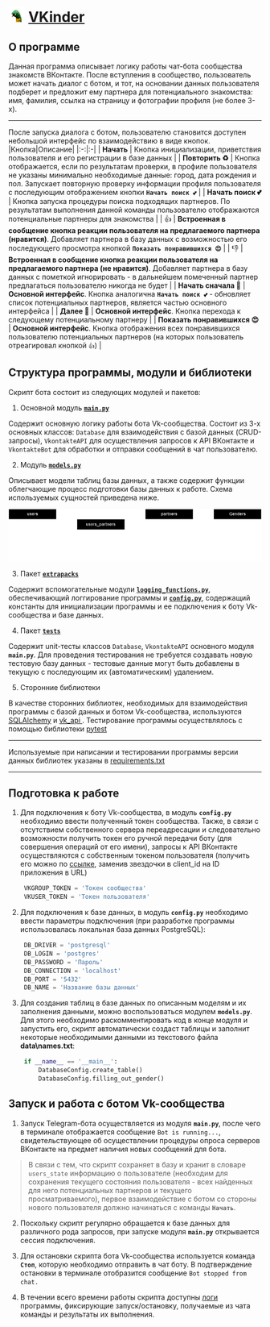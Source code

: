 # ![Логотип](data/logo.png) [VKinder](https://github.com/netology-code/adpy-team-diplom/blob/main/README.md)
## О программе    

Данная программа описывает логику работы чат-бота сообщества знакомств ВКонтакте. После вступления в сообщество, пользователь может начать диалог с ботом, и тот, на основании данных пользователя подберет и предложит ему партнера для потенциального знакомства: имя, фамилия, ссылка на страницу и фотографии профиля (не более 3-х).
___
После запуска диалога с ботом, пользователю становится доступен небольшой интерфейс по взаимодействию в виде кнопок.  
|Кнопка|Описание|
|:-:|:-|
| **Начать** | Кнопка инициализации, приветствия пользователя и его регистрации в базе данных |
| **Повторить ♻** | Кнопка отображается, если по результатам проверки, в профиле пользователя не указаны минимально необходимые данные: город, дата рождения и пол. Запускает повторную проверку информации профиля пользователя с последующим отображением кнопки **`Начать поиск 💕`** |
| **Начать поиск 💕** | Кнопка запуска процедуры поиска подходящих партнеров. По результатам выполнения данной команды пользователю отображаются потенциальные партнеры для знакомства |
| 👍 | **Встроенная в сообщение кнопка реакции пользователя на предлагаемого партнера (нравится)**. Добавляет партнера в базу данных с возможностью его последующего просмотра кнопкой **`Показать понравившихся 😍`** |
| 👎 | **Встроенная в сообщение кнопка реакции пользователя на предлагаемого партнера (не нравится)**. Добавляет партнера в базу данных с пометкой игнорировать - в дальнейшем помеченный партнер предлагаться пользователю никогда не будет |
| **Начать сначала 🔄** | **Основной интерфейс**. Кнопка аналогична **`Начать поиск 💕`** - обновляет список потенциальных партнеров, является частью основного интерфейса |
| **Далее 🔀** | **Основной интерфейс**. Кнопка перехода к следующему потенциальному партнеру |
| **Показать понравившихся 😍** | **Основной интерфейс**. Кнопка отображения всех понравившихся пользователю потенциальных партнеров (на которых пользователь отреагировал кнопкой `👍`) |

## Структура программы, модули и библиотеки
Скрипт бота состоит из следующих модулей и пакетов:

1. Основной модуль [**`main.py`**](main.py)

Содержит основную логику работы бота Vk-сообщества. Состоит из 3-х основных  классов: `Database` для  взаимодействия с базой данных (CRUD-запросы), `VkontakteAPI` для осуществления запросов к API ВКонтакте и `VkontakteBot` для обработки и отправки сообщений в чат пользователю.

2. Модуль [**`models.py`**](models.py)

Описывает модели таблиц базы данных, а также содержит функции облегчающие процесс подготовки базы данных к работе. Схема используемых сущностей приведена ниже.

![Схема базы данных](data/database.drawio.png)

3. Пакет [**`extrapacks`**](extrapacks)

Содержит вспомогательные модули [**`logging_functions.py`**](extrapacks/logging_functions.py), обеспечивающий логгирование программы и [**`config.py`**](extrapacks/config.py), содержащий константы для инициализации программы и 
ее подключения к боту Vk-сообщества и базе данных.

4. Пакет [**`tests`**](tests)

Содержит unit-тесты классов `Database`, `VkontakteAPI` основного модуля **`main.py`**. Для проведения тестирования не требуется создавать новую тестовую базу данных - тестовые данные могут быть добавлены в текущую с последующим их (автоматическим) удалением.

5. Сторонние библиотеки

В качестве сторонних библиотек, необходимых для взаимодействия программы с базой данных и ботом Vk-сообщества, используются [SQLAlchemy](https://pypi.org/project/SQLAlchemy/) и [vk_api ](https://pypi.org/project/vk-api/). Тестирование программы осуществлялось с помощью библиотеки [pytest](https://pypi.org/project/pytest/)

---
Используемые при написании и тестировании программы версии данных библиотек указаны в [requirements.txt](requirements.txt)

---

## Подготовка к работе 
1. Для подключения к боту Vk-сообщества, в модуль **`config.py`** необходимо ввести полученный токен сообщества. Также, в связи с отсутствием собственного сервера переадресации и следовательно возможности получить токен его ручной передачи боту (для совершения операций от его имени), запросы к API ВКонтакте осуществляются с собственным токеном пользователя (получить его можно по [ссылке](https://oauth.vk.com/authorize?client_id=*******&redirect_uri=https://example.com/callback&display=page&scope=photos,offline&response_type=token&v=5.131), заменив звездочки в client_id на ID приложения в URL)
   
   ```python
    VKGROUP_TOKEN = 'Токен сообщества'
    VKUSER_TOKEN = 'Токен пользователя'
   ```

2. Для подключения к базе данных, в модуль **`config.py`** необходимо ввести параметры подключения (при разработке программы использовалась локальная база данных PostgreSQL):
   
   ```python
    DB_DRIVER = 'postgresql' 
    DB_LOGIN = 'postgres'
    DB_PASSWORD = 'Пароль'
    DB_CONNECTION = 'localhost'
    DB_PORT = '5432'
    DB_NAME = 'Название базы данных'
   ```
3. Для создания таблиц в базе данных по описанным моделям и их заполнения данными, можно воспользоваться модулем **`models.py`**. Для этого необходимо раскомментировать код в конце модуля и запустить его, скрипт автоматически создаст таблицы и заполнит некоторые необходимыми данными из текстового файла **data\names.txt**:
   
   ```python
    if __name__ == '__main__':
        DatabaseConfig.create_table()
        DatabaseConfig.filling_out_gender()
   ```

## Запуск и работа с ботом Vk-сообщества

1. Запуск Telegram-бота осуществляется из модуля **`main.py`**, после чего в терминале отображается сообщение `Bot is running...`, свидетельствующее об осуществлении процедуры опроса серверов ВКонтакте на предмет наличия новых сообщений для бота. 
> В связи с тем, что скрипт сохраняет в базу и хранит в словаре `users_state` информацию о пользователе (необходим для сохранения текущего состояния пользователя - всех найденных для него потенциальных партнеров и текущего просматриваемого), первое взаимодействие с ботом со стороны нового пользователя должно начинаться с команды **`Начать`**.

2. Поскольку скрипт регулярно обращается к базе данных для различного рода запросов, при запуске модуля **`main.py`** открывается сессия подключения.
   
3. Для остановки скрипта бота Vk-сообщества используется команда **`Стоп`**, которую необходимо отправить в чат боту. В подтверждение остановки в терминале отобразится сообщение `Bot stopped from chat.`

4. В течении всего времени работы скрипта доступны [логи](progress.log) программы, фиксирующие запуск/остановку, получаемые из чата команды и результаты их выполнения.

